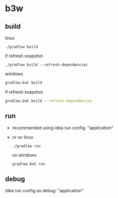 # b3w


## build
linux
```shell
./gradlew build
```
if refresh snapshot
```shell
./gradlew build --refresh-dependencies
```

windows
```cmd
gradlew.bat build
```
if refresh snapshot
```cmd
gradlew.bat build --refresh-dependencies
```
## run
* recommended using idea run config: "application"
* or
    on linux
    ```shell
    ./gradlew run
    ```

    on windows
    ```cmd
    gradlew.bat run
    ```
## debug
idea run config as debug: "application"
